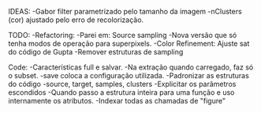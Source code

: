 IDEAS:
-Gabor filter parametrizado pelo tamanho da imagem
-nClusters (cor) ajustado pelo erro de recolorização.

TODO:
-Refactoring:
	-Parei em: Source sampling
	-Nova versão que só tenha modos de operação para superpixels.
-Color Refinement: Ajuste sat do código de Gupta
-Remover estruturas de sampling

Code:
-Características full e salvar.
	-Na extração quando carregado, faz só o subset.
	-save coloca a configuração utilizada.
-Padronizar as estruturas do código 
	-source, target, samples, clusters 
-Explicitar os parâmetros escondidos
	-Quando passo a estrutura inteira para uma função e uso internamente os atributos.
-Indexar todas as chamadas de "figure"